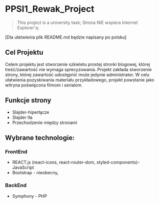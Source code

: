 # PPSI1_Rewak_Project

> This project is a university task;
> Strona NIE wspiera Internet Explorer'a;

[Dla ułatwienia plik README.md będzie napisany po polsku]

## Cel Projektu

Celem projektu jest stworzenie szkieletu prostej stronki blogowej, której treść/zawartość nie wymaga sprecyzowania. Projekt zakłada stworzenie strony, której zawartość udostępnić może jedynie administrator. W celu ułatwienia pozyskiwania materiału przykładowego, projekt powstanie jako witryna poświęcona filmom i serialom.

## Funkcje strony

* Slajder-hiperłącze
* Slajder tła
* Przechodzenie między stronami

## Wybrane technologie:
### FrontEnd
* REACT.js (react-icons, react-router-dom, styled-components)- JavaScript
* Bootstrap - nieobecny,
### BackEnd
* Symphony - PHP

